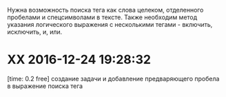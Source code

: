 Нужна возможность поиска тега как слова целеком, отделенного пробелами и спецсимволами в тексте.
Также необходим метод указания логического выражения с несколькими тегами - включить, исключить, и, или.

# XX 2016-12-24 19:28:32

[time: 0.2 free] создание задачи и добавление предваряющего пробела в выражение поиска тега
